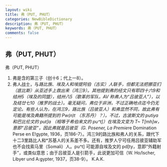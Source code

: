 ```yaml
---
layout: wiki
title: 弗（PUT, PHUT）
categories: NewBibleDictionary
description: 弗（PUT, PHUT）
keywords: 弗（PUT, PHUT）
comments: false
---
```


## 弗（PUT, PHUT）



弗（PUT, PHUT）
1. 弗是含的第三子（创十6；代上一8）。
2. 弗人战士，与*路比族、埃及人和埃提阿伯（古实）人联手，但都无法把挪亚们（底比斯）从亚述手上救出来（鸿三9）。其他提到弗的经文只有耶四十六9和结卅5（埃及的同盟），结卅八5（歌革的军队，AV 称弗人为“吕彼亚人”），以及结廿七10（推罗的战士）。毫无疑问，弗位于非洲，不过正确地点迄今仍无定论。有些人认为，在鸿三9，路比族（吕彼亚人）和弗显然不同，故此弗有可能是埃及典籍所提到的 Pw(n)t （东苏丹）？）。不过，古波斯文的 putiya 和巴比伦文的 put]a （相等于希伯来文的 pu^t]）在埃及文变为 T~ T[mh]w，意即“吕彼亚”，因此弗就是吕彼亚（G. Posener, La Premie*re Domination Perse en E!gypte, 1936，页186-7）。鸿三9的路比族和弗人的关系，跟代下十二3里路比人和*苏基人的关系差不多。还有，推罗人宁可任用吕彼亚辅助军也不会找索马里（Somali）人。pu^t] 可能源自埃及文的 pd[ty，意即“外籍射手”，或类似意思；由于吕彼亚人是引箭手，此说更加可信（W. Ho/lscher, Libyer und A:gypter, 1937，页38-9）。
K.A.K.





